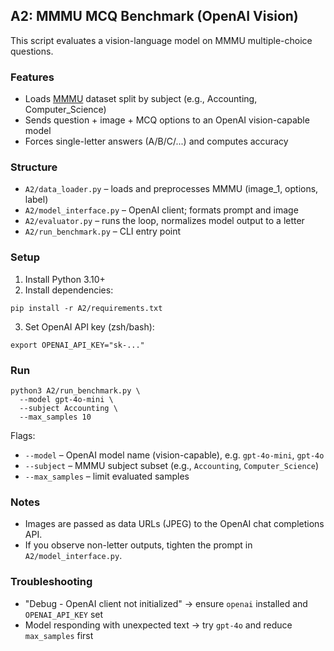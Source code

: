## A2: MMMU MCQ Benchmark (OpenAI Vision)

This script evaluates a vision-language model on MMMU multiple-choice questions.

### Features
- Loads [MMMU](https://huggingface.co/datasets/MMMU/MMMU) dataset split by subject (e.g., Accounting, Computer_Science)
- Sends question + image + MCQ options to an OpenAI vision-capable model
- Forces single-letter answers (A/B/C/...) and computes accuracy

### Structure
- `A2/data_loader.py` – loads and preprocesses MMMU (image_1, options, label)
- `A2/model_interface.py` – OpenAI client; formats prompt and image
- `A2/evaluator.py` – runs the loop, normalizes model output to a letter
- `A2/run_benchmark.py` – CLI entry point

### Setup
1) Install Python 3.10+
2) Install dependencies:
```
pip install -r A2/requirements.txt
```
3) Set OpenAI API key (zsh/bash):
```
export OPENAI_API_KEY="sk-..."
```

### Run
```
python3 A2/run_benchmark.py \
  --model gpt-4o-mini \
  --subject Accounting \
  --max_samples 10
```

Flags:
- `--model` – OpenAI model name (vision-capable), e.g. `gpt-4o-mini`, `gpt-4o`
- `--subject` – MMMU subject subset (e.g., `Accounting`, `Computer_Science`)
- `--max_samples` – limit evaluated samples

### Notes
- Images are passed as data URLs (JPEG) to the OpenAI chat completions API.
- If you observe non-letter outputs, tighten the prompt in `A2/model_interface.py`.

### Troubleshooting
- "Debug - OpenAI client not initialized" → ensure `openai` installed and `OPENAI_API_KEY` set
- Model responding with unexpected text → try `gpt-4o` and reduce `max_samples` first


